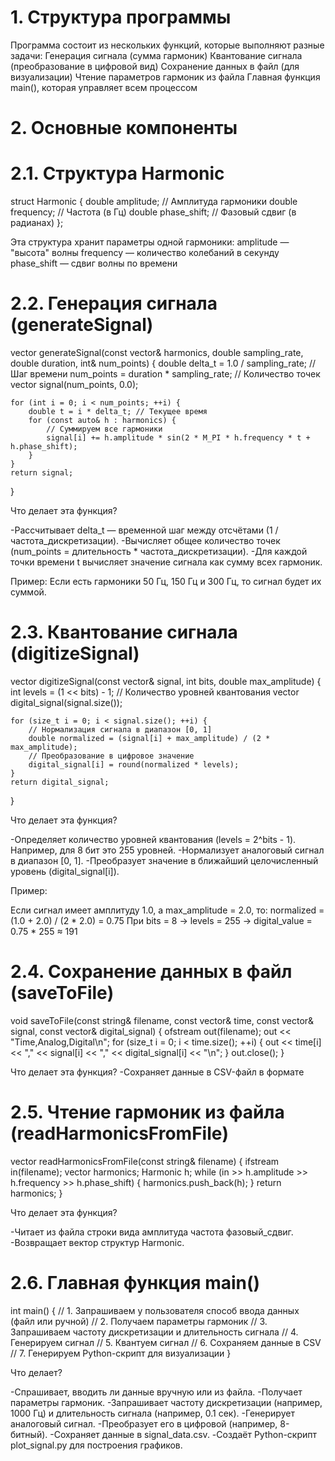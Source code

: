 # 1. Структура программы
Программа состоит из нескольких функций, которые выполняют разные задачи:
Генерация сигнала (сумма гармоник)
Квантование сигнала (преобразование в цифровой вид)
Сохранение данных в файл (для визуализации)
Чтение параметров гармоник из файла
Главная функция main(), которая управляет всем процессом

# 2. Основные компоненты
# 2.1. Структура Harmonic
struct Harmonic {
    double amplitude;   // Амплитуда гармоники
    double frequency;   // Частота (в Гц)
    double phase_shift; // Фазовый сдвиг (в радианах)
};

Эта структура хранит параметры одной гармоники:
amplitude — "высота" волны
frequency — количество колебаний в секунду
phase_shift — сдвиг волны по времени

# 2.2. Генерация сигнала (generateSignal)
vector<double> generateSignal(const vector<Harmonic>& harmonics, 
                             double sampling_rate, 
                             double duration, 
                             int& num_points) {
    double delta_t = 1.0 / sampling_rate; // Шаг времени
    num_points = duration * sampling_rate; // Количество точек
    vector<double> signal(num_points, 0.0);

    for (int i = 0; i < num_points; ++i) {
        double t = i * delta_t; // Текущее время
        for (const auto& h : harmonics) {
            // Суммируем все гармоники
            signal[i] += h.amplitude * sin(2 * M_PI * h.frequency * t + h.phase_shift);
        }
    }
    return signal;
}

Что делает эта функция?

-Рассчитывает delta_t — временной шаг между отсчётами (1 / частота_дискретизации).
-Вычисляет общее количество точек (num_points = длительность * частота_дискретизации).
-Для каждой точки времени t вычисляет значение сигнала как сумму всех гармоник.

Пример:
Если есть гармоники 50 Гц, 150 Гц и 300 Гц, то сигнал будет их суммой.

# 2.3. Квантование сигнала (digitizeSignal)
vector<int> digitizeSignal(const vector<double>& signal, 
                          int bits, 
                          double max_amplitude) {
    int levels = (1 << bits) - 1; // Количество уровней квантования
    vector<int> digital_signal(signal.size());

    for (size_t i = 0; i < signal.size(); ++i) {
        // Нормализация сигнала в диапазон [0, 1]
        double normalized = (signal[i] + max_amplitude) / (2 * max_amplitude);
        // Преобразование в цифровое значение
        digital_signal[i] = round(normalized * levels);
    }
    return digital_signal;
}

Что делает эта функция?

-Определяет количество уровней квантования (levels = 2^bits - 1). Например, для 8 бит это 255 уровней.
-Нормализует аналоговый сигнал в диапазон [0, 1].
-Преобразует значение в ближайший целочисленный уровень (digital_signal[i]).

Пример:

Если сигнал имеет амплитуду 1.0, а max_amplitude = 2.0, то:
normalized = (1.0 + 2.0) / (2 * 2.0) = 0.75
При bits = 8 → levels = 255 → digital_value = 0.75 * 255 ≈ 191

# 2.4. Сохранение данных в файл (saveToFile)
void saveToFile(const string& filename, 
               const vector<double>& time, 
               const vector<double>& signal,
               const vector<int>& digital_signal) {
    ofstream out(filename);
    out << "Time,Analog,Digital\n";
    for (size_t i = 0; i < time.size(); ++i) {
        out << time[i] << "," << signal[i] << "," << digital_signal[i] << "\n";
    }
    out.close();
}

Что делает эта функция?
-Сохраняет данные в CSV-файл в формате

# 2.5. Чтение гармоник из файла (readHarmonicsFromFile)
vector<Harmonic> readHarmonicsFromFile(const string& filename) {
    ifstream in(filename);
    vector<Harmonic> harmonics;
    Harmonic h;
    while (in >> h.amplitude >> h.frequency >> h.phase_shift) {
        harmonics.push_back(h);
    }
    return harmonics;
}

Что делает эта функция?

-Читает из файла строки вида амплитуда частота фазовый_сдвиг.
-Возвращает вектор структур Harmonic.

# 2.6. Главная функция main()
int main() {
    // 1. Запрашиваем у пользователя способ ввода данных (файл или ручной)
    // 2. Получаем параметры гармоник
    // 3. Запрашиваем частоту дискретизации и длительность сигнала
    // 4. Генерируем сигнал
    // 5. Квантуем сигнал
    // 6. Сохраняем данные в CSV
    // 7. Генерируем Python-скрипт для визуализации
}

Что делает?

-Спрашивает, вводить ли данные вручную или из файла.
-Получает параметры гармоник.
-Запрашивает частоту дискретизации (например, 1000 Гц) и длительность сигнала (например, 0.1 сек).
-Генерирует аналоговый сигнал.
-Преобразует его в цифровой (например, 8-битный).
-Сохраняет данные в signal_data.csv.
-Создаёт Python-скрипт plot_signal.py для построения графиков.
